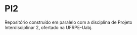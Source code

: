# PI2
Repositório construído em paralelo com a disciplina de Projeto Interdisciplinar 2, ofertado na UFRPE-Uabj. 
